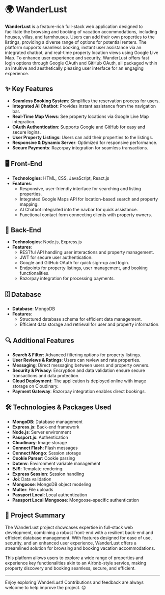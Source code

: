 # 🌍 WanderLust

**WanderLust** is a feature-rich full-stack web application designed to facilitate the browsing and booking of vacation accommodations, including houses, villas, and farmhouses. Users can add their own properties to the listings, providing a diverse range of options for potential renters. The platform supports seamless booking, instant user assistance via an integrated chatbot, and real-time property location views using Google Live Map. To enhance user experience and security, WanderLust offers fast login options through Google OAuth and GitHub OAuth, all packaged within an intuitive and aesthetically pleasing user interface for an engaging experience.

## ✨ Key Features

- **Seamless Booking System**: Simplifies the reservation process for users.
- **Integrated AI Chatbot**: Provides instant assistance from the navigation bar.
- **Real-Time Map Views**: See property locations via Google Live Map integration.
- **OAuth Authentication**: Supports Google and GitHub for easy and secure logins.
- **User Property Listings**: Users can add their properties to the listings.
- **Responsive & Dynamic Server**: Optimized for responsive performance.
- **Secure Payments**: Razorpay integration for seamless transactions.

## 🖥️ Front-End

- **Technologies**: HTML, CSS, JavaScript, React.js
- **Features**:
  - Responsive, user-friendly interface for searching and listing properties.
  - Integrated Google Maps API for location-based search and property mapping.
  - AI Chatbot integrated into the navbar for quick assistance.
  - Functional contact form connecting clients with property owners.

## 🔧 Back-End

- **Technologies**: Node.js, Express.js
- **Features**:
  - RESTful API handling user interactions and property management.
  - JWT for secure user authentication.
  - Google and GitHub OAuth for quick sign-up and login.
  - Endpoints for property listings, user management, and booking functionalities.
  - Razorpay integration for processing payments.

## 🗄️ Database

- **Database**: MongoDB
- **Features**:
  - Structured database schema for efficient data management.
  - Efficient data storage and retrieval for user and property information.

## 🔍 Additional Features

- **Search & Filter**: Advanced filtering options for property listings.
- **User Reviews & Ratings**: Users can review and rate properties.
- **Messaging**: Direct messaging between users and property owners.
- **Security & Privacy**: Encryption and data validation ensure secure transactions and data protection.
- **Cloud Deployment**: The application is deployed online with image storage on Cloudinary.
- **Payment Gateway**: Razorpay integration enables direct bookings.

## 🛠️ Technologies & Packages Used

- **MongoDB**: Database management
- **Express.js**: Back-end framework
- **Node.js**: Server environment
- **Passport.js**: Authentication
- **Cloudinary**: Image storage
- **Connect Flash**: Flash messages
- **Connect Mongo**: Session storage
- **Cookie Parser**: Cookie parsing
- **Dotenv**: Environment variable management
- **EJS**: Template rendering
- **Express Session**: Session handling
- **Joi**: Data validation
- **Mongoose**: MongoDB object modeling
- **Multer**: File uploads
- **Passport Local**: Local authentication
- **Passport Local Mongoose**: Mongoose-specific authentication

## 🚀 Project Summary

The WanderLust project showcases expertise in full-stack web development, combining a robust front-end with a resilient back-end and efficient database management. With features designed for ease of use, security, and an enhanced user experience, WanderLust offers a streamlined solution for browsing and booking vacation accommodations.

This platform allows users to explore a wide range of properties and experience key functionalities akin to an Airbnb-style service, making property discovery and booking seamless, secure, and efficient.

---

Enjoy exploring WanderLust! Contributions and feedback are always welcome to help improve the project. 😊
